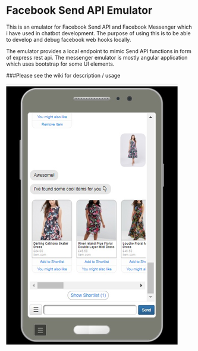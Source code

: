 # Facebook Send API Emulator
This is an emulator for Facebook Send API and Facebook Messenger which i have used in chatbot development.
The purpose of using this is to be able to develop and debug facebook web hooks locally.

The emulator provides a local endpoint to mimic Send API functions in form of express rest api.
The messenger emulator is mostly angular application which uses bootstrap for some UI elements.

###Please see the wiki for description / usage

![drawing](screenshot.jpg)
